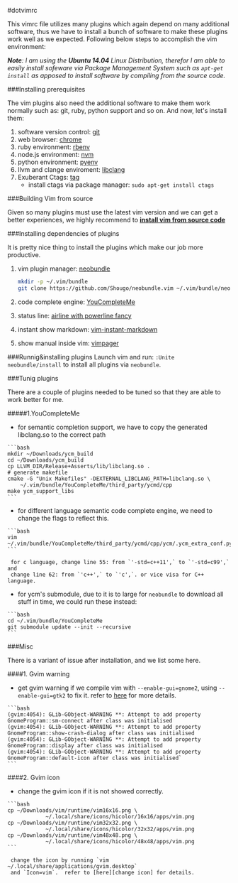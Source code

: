 #dotvimrc

This vimrc file utilizes many plugins which again depend on many additional
software, thus we have to install a bunch of software to make these plugins
work well as we expected. Following below steps to accomplish the vim
environment:

*__Note__: I am using the __Ubuntu 14.04__ Linux Distribution, therefor
I am able to easily install sofeware via Package Management System such as
`apt-get install` as apposed to install software by compiling from the source
code.*

###Installing prerequisites

The vim plugins also need the additional software to make them work normally
such as: git, ruby, python support and so on. And now, let's install them:

1. software version control: [git]
2. web browser: [chrome]
3. ruby environment: [rbenv]
4. node.js environment: [nvm]
5. python environment: [pyenv]
6. llvm and clange enviroment:
   [libclang]
7. Exuberant Ctags: [tag]
   - install ctags via package manager: `sudo apt-get install ctags`


###Building Vim from source

Given so many plugins must use the latest vim version and we can get a better
experiences, we highly recommend to [__install vim from source code__]


###Installing dependencies of plugins

It is pretty nice thing to install the plugins which make our job more
productive.

1. vim plugin manager: [neobundle]

    ```bash
    mkdir -p ~/.vim/bundle
    git clone https://github.com/Shougo/neobundle.vim ~/.vim/bundle/neobundle
    ```
2. code complete engine: [YouCompleteMe]
3. status line: [airline with powerline fancy]
4. instant show markdown: [vim-instant-markdown]
5. show manual inside vim: [vimpager]

###Runnig&installing plugins
Launch vim and run: `:Unite neobundle/install` to install all plugins via
`neobundle`.

###Tunig plugins

There are a couple of plugins needed to be tuned so that they are able to work
better for me.

#####1.YouCompleteMe
   - for semantic completion support, we have to copy the generated
     libclang.so to the correct path

    ```bash
    mkdir ~/Downloads/ycm_build
    cd ~/Downloads/ycm_build
    cp LLVM_DIR/Release+Asserts/lib/libclang.so .
    # generate makefile
    cmake -G "Unix Makefiles" -DEXTERNAL_LIBCLANG_PATH=libclang.so \
        ~/.vim/bundle/YouCompleteMe/third_party/ycmd/cpp
    make ycm_support_libs
    ```

   - for different language semantic code complete engine,
     we need to change the flags to reflect this.

    ```bash
    vim ~/.vim/bundle/YouCompleteMe/third_party/ycmd/cpp/ycm/.ycm_extra_conf.py
    ```

     for c language, change line 55: from `'-std=c++11',` to `'-std=c99',` and
     change line 62: from `'c++',` to `'c',`. or vice visa for C++ language.

   - for ycm's submodule, due to it is to large for `neobundle` to download
     all stuff in time, we could run these instead:

    ```bash
    cd ~/.vim/bundle/YouCompleteMe
    git submodule update --init --recursive
    ```

###Misc

There is a variant of issue after installation, and we list some here.

####1. Gvim warning
   - get gvim warning if we compile vim with `--enable-gui=gnome2`, using
     `--enable-gui=gtk2` to fix it. refer to [here][gvim warning] for more
     details.

    ```bash
    (gvim:4054): GLib-GObject-WARNING **: Attempt to add property GnomeProgram::sm-connect after class was initialised
    (gvim:4054): GLib-GObject-WARNING **: Attempt to add property GnomeProgram::show-crash-dialog after class was initialised
    (gvim:4054): GLib-GObject-WARNING **: Attempt to add property GnomeProgram::display after class was initialised
    (gvim:4054): GLib-GObject-WARNING **: Attempt to add property GnomeProgram::default-icon after class was initialised`
    ```

####2. Gvim icon
   - change the gvim icon if it is not showed correctly.

    ```bash
    cp ~/Downloads/vim/runtime/vim16x16.png \
                ~/.local/share/icons/hicolor/16x16/apps/vim.png
    cp ~/Downloads/vim/runtime/vim32x32.png \
                ~/.local/share/icons/hicolor/32x32/apps/vim.png
    cp ~/Downloads/vim/runtime/vim48x48.png \
                ~/.local/share/icons/hicolor/48x48/apps/vim.png
    ```

     change the icon by running `vim ~/.local/share/applications/gvim.desktop`
     and `Icon=vim`.  refer to [here][change icon] for details.

[git]: https://gist.github.com/kevin4fly/f74344649d09f903eb1b
[chrome]: https://gist.github.com/kevin4fly/fd9c971278de368ac47b#google-chrome-browser
[rbenv]: https://github.com/sstephenson/rbenv
[nvm]: https://github.com/creationix/nvm
[pyenv]: https://github.com/yyuu/pyenv
[libclang]: https://gist.github.com/kevin4fly/e3de744266c98294b21e
[tag]: http://ctags.sourceforge.net/
[__install vim from source code__]: https://gist.github.com/kevin4fly/f74344649d09f903eb1b
[neobundle]: https://github.com/Shougo/neobundle.vim#quick-start
[YouCompleteMe]: https://github.com/Valloric/YouCompleteMe#full-installation-guide
[airline with powerline fancy]: https://powerline.readthedocs.org/en/latest/installation/linux.html#font-installation
[vim-instant-markdown]: https://github.com/suan/vim-instant-markdown
[vimpager]: https://github.com/rkitover/vimpager
[gvim warning]: http://askubuntu.com/questions/361180/gvim-glib-gobject-warning-in-ubuntu-13-10
[change icon]: http://askubuntu.com/questions/80627/how-can-i-change-the-icon-of-an-application-in-the-unity-launcher
